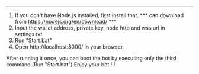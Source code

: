 ************************************************************************************************
1. If you don't have Node.js installed, first install that. *** can download from https://nodejs.org/en/download/ ***
2. Input the wallet address, private key, node http and wss url in settings.txt
3. Run "Start.bat"
4. Open http://localhost:8000/ in your browser.

After running it once, you can boot the bot by executing only the third command (Run "Start.bat")
Enjoy your bot !!!




